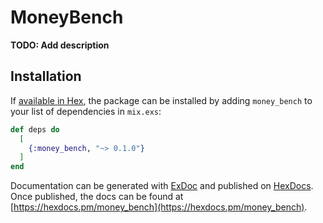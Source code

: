 # MoneyBench

**TODO: Add description**

## Installation

If [available in Hex](https://hex.pm/docs/publish), the package can be installed
by adding `money_bench` to your list of dependencies in `mix.exs`:

```elixir
def deps do
  [
    {:money_bench, "~> 0.1.0"}
  ]
end
```

Documentation can be generated with [ExDoc](https://github.com/elixir-lang/ex_doc)
and published on [HexDocs](https://hexdocs.pm). Once published, the docs can
be found at [https://hexdocs.pm/money_bench](https://hexdocs.pm/money_bench).

